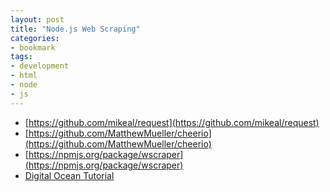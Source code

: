 ```yaml
---
layout: post
title: "Node.js Web Scraping"
categories:
- bookmark
tags:
- development
- html
- node
- js
---
```


* [https://github.com/mikeal/request](https://github.com/mikeal/request)
* [https://github.com/MatthewMueller/cheerio](https://github.com/MatthewMueller/cheerio)
* [https://npmjs.org/package/wscraper](https://npmjs.org/package/wscraper)
* [Digital Ocean Tutorial](https://www.digitalocean.com/community/articles/how-to-use-node-js-request-and-cheerio-to-set-up-simple-web-scraping)
